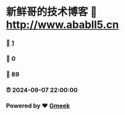 # 新鲜哥的技术博客 :link: http://www.ababll5.cn 
### :page_facing_up: [1](http://www.ababll5.cn/tag.html) 
### :speech_balloon: 0 
### :hibiscus: 89 
### :alarm_clock: 2024-09-07 22:00:00 
### Powered by :heart: [Gmeek](https://github.com/Meekdai/Gmeek)
